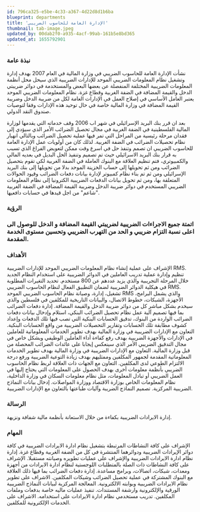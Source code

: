 ```yaml
---
id: 796ca325-e5be-4c33-a367-4d22d8d1b6ba
blueprint: departments
title: 'الإدارة العامة للحاسوب الضريبي'
thumbnail: tab-image.jpeg
updated_by: 00dab2f0-a935-4acf-99ab-161b5e8bd365
updated_at: 1655792901
---
```

<h3>نبذة عامة</h3>
نشأت الإدارة العامة للحاسوب الضريبي في وزارة المالية في العام 2007 بهدف إدارة وتشغيل نظام المعلومات الضريبي الموحد للإدارات الضريبية الذي سيحل محل أنظمة المعلومات الضريبية المختلفة المنفصلة عن بعضها البعض والمستخدمة في دوائر ضريبتي الدخل والقيمة المضافة في الضفة الغربية وقطاع غزة. نظام المعلومات الضريبي الموحد يعتبر العامل الأساسي في إصلاح العمل في الإدارات العامة لكل من ضريبة الدخل وضريبة القيمة المضافة في وزارة المالية خاصة في حال توحيد هذه الإدارات وفقا لتوصيات صندوق النقد الدولي.

بعد ان قرر بنك البريد الإسرائيلي في شهر اب 2006 وقف خدماته التي يقدمها لوزارة المالية الفلسطينية في الضفة الغربية في مجال تحصيل الضرائب الأمر الذي سيؤدي إلى فقدان مرحلة رئيسية من المراحل التي تمر فيها عملية تحصيل الضرائب وبالتالي انهيار نظام تحصيلات الضرائب في الضفة الغربية. لذلك كان من أولويات عمل الإدارة العامة للحاسوب الضريبي ان تصمم وتنفذ حل في اسرع وقت ممكن لتعويض الفراغ الذي تسبب به قرار بنك البريد الاسرائيلي حيث تم تصميم وتنفيذ الحل البديل في بعديه المالي والكمبيوتري، فتم تنظيم العلاقة مع البنوك العاملة في الضفة الغربية لكي تقوم بتحصيل الضرائب ومن ثم تحويلها إلى حساب الخزينة الموحد بدلا من تحويلها إلى بنك البريد الإسرائيلي ومن ثم تم بناء نظام كمبيوتر لإدارة بيانات دفعات الضرائب وقيود الحوالات المتعلقة بها، ومن ثم تحويل بيانات الدفعات الضريبية الكترونيا إلى نظام المعلومات الضريبي المستخدم في دوائر ضريبة الدخل وضريبة القيمة المضافة في الضفة الغربية "شاعم" من اجل قيدها في حسابات دافعيها. 


<h3>الرؤية<h3>
اتمتة جميع الاجراءات الضريبية لضريبتي القيمة المضافة و الدخل للوصول الى اعلى نسبة التزام ضريبي و الحد من التهرب الضريبي وتحسين مستوى الخدمة المقدمة.

<h3>الأهداف</h3>
الإشراف على عملية إنشاء نظام المعلومات الضريبي الموحد للإدارات الضريبية RMS.
تنظيم وإدارة عملية تدريب العاملين في الدوائر الضريبية على استخدام النظام الجديد خلال المرحلة التجريبية والذي يزيد عددهم عن 800 مستخدم.
تحديد التغيرات المطلوبة في هيكلية الدوائر الضريبية لضمان التطبيق الفعال لنظام الحاسوب الضريبي  RMS.      
تشغيل، إدارة، وصيانة نظام الحاسوب الضريبي الموحد RMS والذي يشمل البرامج، الأجهزة، الشبكات، خطوط الاتصال، والبيانات التاريخية للمكلفين في فلسطين والذي سيخدم بشكل مباشر كل من دوائر ضريبة الدخل والقيمة المضافة. 
إدارة دفعات الضرائب بما فيها تصميم آلية عمل نظام تحصيل الضرائب البنكي، استلام وإدخال بيانات دفعات الضرائب الواردة من البنوك، تدقيق الحسابات البنكية التي تصب فيها تلك الدفعات وإعداد كشوف مطابقة تلك الحسابات وتقارير التحصيلات الضريبية من واقع الحسابات البنكية.  
التعاون مع الإدارات الضريبية في وزارة المالية بهدف تطوير الخدمات المعلوماتية للعاملين في الإدارات والأجهزة الضريبية بهدف رفع كفاءة أداء العاملين الوظيفي وبشكل خاص في مجال التدقيق الضريبي الأمر الذي سينعكس إيجابا على عائدات الضرائب المحصلة من قبل وزارة المالية.
التعاون مع الإدارات الضريبية في وزارة المالية بهدف تطوير الخدمات المعلوماتية المقدمة لجمهور المكلفين وممثليهم بهدف زيادة التوعية الضريبية ورفع درجة الالتزام الطوعي لدى المكلفين. 
التعاون مع الجهات ذات العلاقة لربط نظام الحاسوب الضريبي بأنظمة معلومات أخرى بهدف الحصول على المعلومات التي يحتاج إليها في العمل الضريبي أو تبادل المعلومات، مثل نظام معلومات السكان في وزارة الداخلية، نظام المعلومات الخاص بوزارة الاقتصاد ووزارة المواصلات.   
إدخال بيانات النماذج الضريبية المركزية. 
تصميم النماذج الضريبة وآليات طباعتها بالتعاون مع الإدارات الضريبية.

<h3>الرسالة</h3>
إدارة الايرادات الضريبية بكفاءة من خلال الاستعانة بأنظمة مالية شفافة ونزيهة.

  <h3>المهام</h3>

الإشراف على كافة النشاطات المرتبطة بتشغيل نظام ادارة الايرادات الضريبية في كافة دوائر الإيرادات الضريبية ودوائرهما المنتشرة في كل من الضفة الغربية وقطاع غزة.
إدارة نظام ادارة الايرادات الضريبية والإشراف على عمليات تطويره وصيانته مستقبلا.
الإشراف على كافة النشاطات ذات الصلة بالمتطلبات اللوجستية لنظام ادارة الايرادات من أجهزة ومعدات، شبكات، اتصالات، وبرامج مساعدة.
إدارة دفعات الضرائب بما فيها ذلك العلاقة مع البنوك المشتركة في عملية تحصيل الضرائب وشيكات المكلفين.
الاشراف على تطوير نظام الايرادات الضريبية وبوابته الالكترونية.
المعالجة المركزية لبيانات النماذج الضريبية الورقية والإلكترونية وارشفة المستندات.
تنفيذ عمليات ماليه خاصة بدفعات وملفات المكلفين.
تدريب مستخدمي نظام ادارة الايرادات على استخدامه.
الاشراف على الخدمات الإلكترونية للمكلفين.